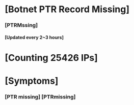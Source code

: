 # [Botnet PTR Record Missing]
### [PTRMssing]
#### [Updated every 2~3 hours]

# [Counting 25426 IPs]

# [Symptoms] 
###   [PTR missing] [PTRmissing]
